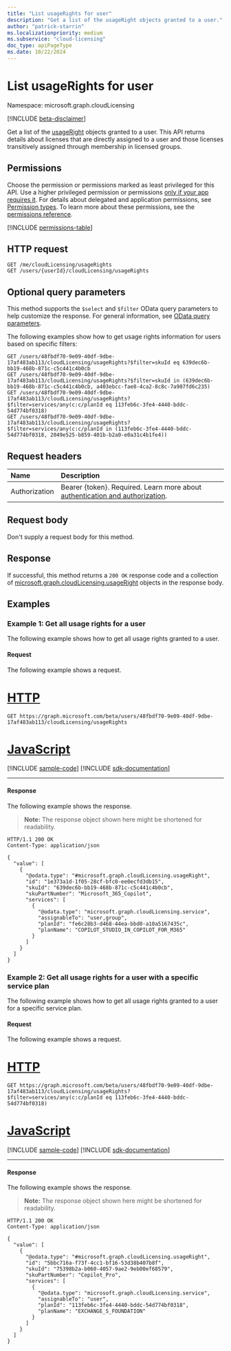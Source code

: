 ```yaml
---
title: "List usageRights for user"
description: "Get a list of the usageRight objects granted to a user."
author: "patrick-starrin"
ms.localizationpriority: medium
ms.subservice: "cloud-licensing"
doc_type: apiPageType
ms.date: 10/22/2024
---
```


# List usageRights for user

Namespace: microsoft.graph.cloudLicensing

[!INCLUDE [beta-disclaimer](../../includes/beta-disclaimer.md)]

Get a list of the [usageRight](../resources/cloudlicensing-usageright.md) objects granted to a user. This API returns details about licenses that are directly assigned to a user and those licenses transitively assigned through membership in licensed groups.

## Permissions

Choose the permission or permissions marked as least privileged for this API. Use a higher privileged permission or permissions [only if your app requires it](/graph/permissions-overview#best-practices-for-using-microsoft-graph-permissions). For details about delegated and application permissions, see [Permission types](/graph/permissions-overview#permission-types). To learn more about these permissions, see the [permissions reference](/graph/permissions-reference).

<!-- { "blockType": "permissions", "name": "cloudlicensing_usercloudlicensing_list_usagerights" } -->
[!INCLUDE [permissions-table](../includes/permissions/cloudlicensing-usercloudlicensing-list-usagerights-permissions.md)]

## HTTP request

<!-- {
  "blockType": "ignored"
}
-->
``` http
GET /me/cloudLicensing/usageRights
GET /users/{userId}/cloudLicensing/usageRights
```

## Optional query parameters

This method supports the `$select` and `$filter` OData query parameters to help customize the response. For general information, see [OData query parameters](/graph/query-parameters).

The following examples show how to get usage rights information for users based on specific filters:

<!-- {
  "blockType": "ignored"
}
-->
``` http
GET /users/48fbdf70-9e09-40df-9dbe-17af483ab113/cloudLicensing/usageRights?$filter=skuId eq 639dec6b-bb19-468b-871c-c5c441c4b0cb
GET /users/48fbdf70-9e09-40df-9dbe-17af483ab113/cloudLicensing/usageRights?$filter=skuId in (639dec6b-bb19-468b-871c-c5c441c4b0cb, a403ebcc-fae0-4ca2-8c8c-7a907fd6c235)
GET /users/48fbdf70-9e09-40df-9dbe-17af483ab113/cloudLicensing/usageRights?$filter=services/any(c:c/planId eq 113feb6c-3fe4-4440-bddc-54d774bf0318)
GET /users/48fbdf70-9e09-40df-9dbe-17af483ab113/cloudLicensing/usageRights?$filter=services/any(c:c/planId in (113feb6c-3fe4-4440-bddc-54d774bf0318, 2049e525-b859-401b-b2a0-e0a31c4b1fe4))
```

## Request headers

|Name|Description|
|:---|:---|
|Authorization|Bearer {token}. Required. Learn more about [authentication and authorization](/graph/auth/auth-concepts).|

## Request body

Don't supply a request body for this method.

## Response

If successful, this method returns a `200 OK` response code and a collection of [microsoft.graph.cloudLicensing.usageRight](../resources/usageright.md) objects in the response body.

## Examples

### Example 1: Get all usage rights for a user

The following example shows how to get all usage rights granted to a user.

#### Request

The following example shows a request.
# [HTTP](#tab/http)
<!-- {
  "blockType": "request",
  "name": "cloudlicensing-userusageright-list-example-1"
}
-->
``` http
GET https://graph.microsoft.com/beta/users/48fbdf70-9e09-40df-9dbe-17af483ab113/cloudLicensing/usageRights
```

# [JavaScript](#tab/javascript)
[!INCLUDE [sample-code](../includes/snippets/javascript/cloudlicensing-userusageright-list-example-1-javascript-snippets.md)]
[!INCLUDE [sdk-documentation](../includes/snippets/snippets-sdk-documentation-link.md)]

---

#### Response

The following example shows the response.
>**Note:** The response object shown here might be shortened for readability.
<!-- {
  "blockType": "response",
  "truncated": true,
  "@odata.type": "Collection(microsoft.graph.cloudLicensing.usageRight)"
}
-->
``` http
HTTP/1.1 200 OK
Content-Type: application/json

{
  "value": [
    {
      "@odata.type": "#microsoft.graph.cloudLicensing.usageRight",
      "id": "1e373a1d-1f05-28cf-bfc0-ee0ecfd3db15",
      "skuId": "639dec6b-bb19-468b-871c-c5c441c4b0cb",
      "skuPartNumber": "Microsoft_365_Copilot",
      "services": [
        {
          "@odata.type": "microsoft.graph.cloudLicensing.service",
          "assignableTo": "user,group",
          "planId": "fe6c28b3-d468-44ea-bbd0-a10a5167435c",
          "planName": "COPILOT_STUDIO_IN_COPILOT_FOR_M365"
        }
      ]
    }
  ]
}
```

### Example 2: Get all usage rights for a user with a specific service plan

The following example shows how to get all usage rights granted to a user for a specific service plan.

#### Request

The following example shows a request.
# [HTTP](#tab/http)
<!-- {
  "blockType": "request",
  "name": "cloudlicensing-userusageright-list-example-2"
}
-->
``` http
GET https://graph.microsoft.com/beta/users/48fbdf70-9e09-40df-9dbe-17af483ab113/cloudLicensing/usageRights?$filter=services/any(c:c/planId eq 113feb6c-3fe4-4440-bddc-54d774bf0318)
```

# [JavaScript](#tab/javascript)
[!INCLUDE [sample-code](../includes/snippets/javascript/cloudlicensing-userusageright-list-example-2-javascript-snippets.md)]
[!INCLUDE [sdk-documentation](../includes/snippets/snippets-sdk-documentation-link.md)]

---

#### Response

The following example shows the response.
>**Note:** The response object shown here might be shortened for readability.
<!-- {
  "blockType": "response",
  "truncated": true,
  "@odata.type": "Collection(microsoft.graph.cloudLicensing.usageRight)"
}
-->
``` http
HTTP/1.1 200 OK
Content-Type: application/json

{
  "value": [
    {
      "@odata.type": "#microsoft.graph.cloudLicensing.usageRight",
      "id": "5bbc716a-f73f-4cc1-bf16-53d38b407b8f",
      "skuId": "75398b2a-b060-4057-9ae2-9eb00ef68579",
      "skuPartNumber": "Copilot_Pro",
      "services": [
        {
          "@odata.type": "microsoft.graph.cloudLicensing.service",
          "assignableTo": "user",
          "planId": "113feb6c-3fe4-4440-bddc-54d774bf0318",
          "planName": "EXCHANGE_S_FOUNDATION"
        }
      ]
    }
  ]
}
```
